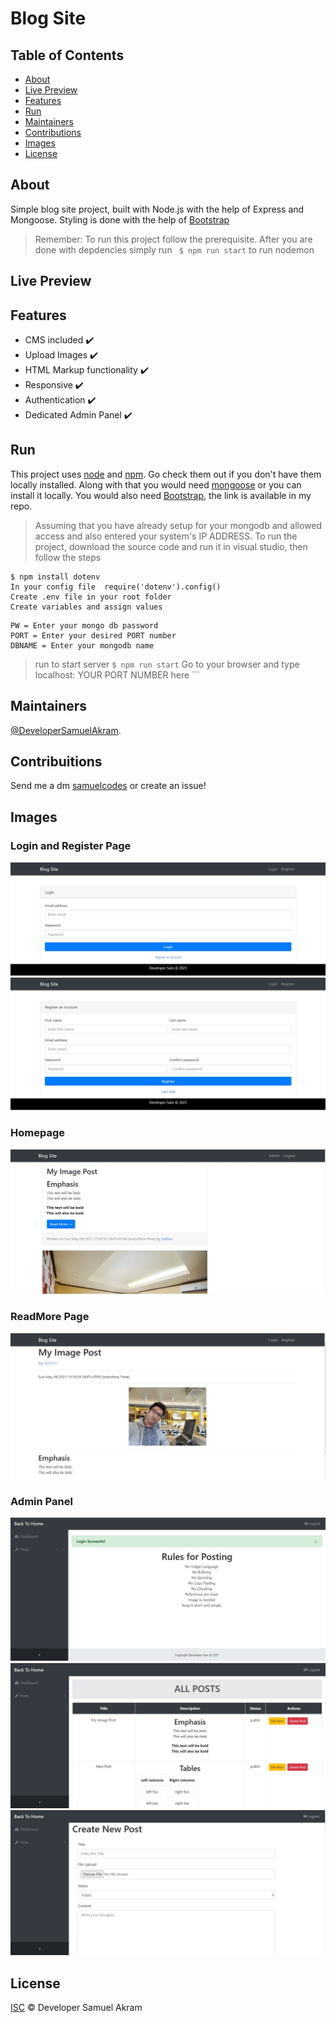 # Blog Site

## Table of Contents

- [About](#about)
- [Live Preview](#livepreview)
- [Features](#features)
- [Run](#run)
- [Maintainers](#maintainers)
- [Contributions](#contributions)
- [Images](#images)
- [License](#license)

## About

Simple blog site project, built with Node.js with the help of Express and Mongoose. Styling is done with the help of [Bootstrap](https://getbootstrap.com/)

> Remember: To run this project follow the prerequisite. After you are done with depdencies simply run ` $ npm run start` to run nodemon

## Live Preview

## Features

- CMS included ✔️
- Upload Images ✔️
- HTML Markup functionality ✔️
- Responsive ✔️
- Authentication ✔️
- Dedicated Admin Panel ✔️

## Run

This project uses [node](http://nodejs.org) and [npm](https://npmjs.com). Go check them out if you don't have them locally installed.
Along with that you would need [mongoose](https://www.mongodb.com/) or you can install it locally. You would also need [Bootstrap](https://getbootstrap.com/), the link is available in my repo.

> Assuming that you have already setup for your mongodb and allowed access and also entered your system's IP ADDRESS.
> To run the project, download the source code and run it in visual studio, then follow the steps

```
$ npm install dotenv
In your config file  require('dotenv').config()
Create .env file in your root folder
Create variables and assign values
```

```
PW = Enter your mongo db password
PORT = Enter your desired PORT number
DBNAME = Enter your mongodb name

```

> run to start server `$ npm run start`
> Go to your browser and type localhost: YOUR PORT NUMBER here ```

## Maintainers

[@DeveloperSamuelAkram](https://github.com/developersamuelakram).

## Contribuitions

Send me a dm [samuelcodes](https://www.instagram.com/samuelcodes/) or create an issue!

## Images

### Login and Register Page

![](projectimages/logpage.jpg)
![](projectimages/regpage2.jpg)

### Homepage

![](projectimages/page1.jpg)

### ReadMore Page

![](projectimages/page2.jpg)

### Admin Panel

![](projectimages/adminpanel1.jpg)
![](projectimages/adminpanel2.jpg)
![](projectimages/adminpanel3.jpg)

## License

[ISC](LICENSE) © Developer Samuel Akram
```
